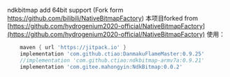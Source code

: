 
ndkbitmap add 64bit support (Fork form https://github.com/bilibili/NativeBitmapFactory)
本项目forked from [https://github.com/hydrogenium2020-official/NativeBitmapFactory](https://github.com/hydrogenium2020-official/NativeBitmapFactory)
使用：
```groovy
    maven { url 'https://jitpack.io' }
    implementation 'com.github.ctiao:DanmakuFlameMaster:0.9.25'
    //implementation 'com.github.ctiao:ndkbitmap-armv7a:0.9.21'
    implementation 'com.gitee.mahongyin:NdkBitmap:0.0.2'
```
